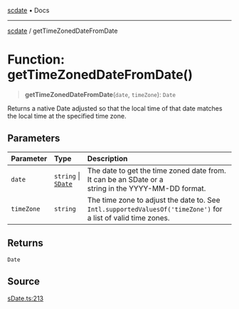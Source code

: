 [scdate](../README.md) • Docs

---

[scdate](../README.md) / getTimeZonedDateFromDate

# Function: getTimeZonedDateFromDate()

> **getTimeZonedDateFromDate**(`date`, `timeZone`): `Date`

Returns a native Date adjusted so that the local time of that date matches
the local time at the specified time zone.

## Parameters

| Parameter  | Type                                       | Description                                                                                                        |
| :--------- | :----------------------------------------- | :----------------------------------------------------------------------------------------------------------------- |
| `date`     | `string` \| [`SDate`](../classes/SDate.md) | The date to get the time zoned date from. It can be an SDate or a<br />string in the YYYY-MM-DD format.            |
| `timeZone` | `string`                                   | The time zone to adjust the date to. See<br />`Intl.supportedValuesOf('timeZone')` for a list of valid time zones. |

## Returns

`Date`

## Source

[sDate.ts:213](https://github.com/ericvera/scdate/blob/26a0ee551696abb8d0e853bcc8b83fccd84ac8ae/src/sDate.ts#L213)

